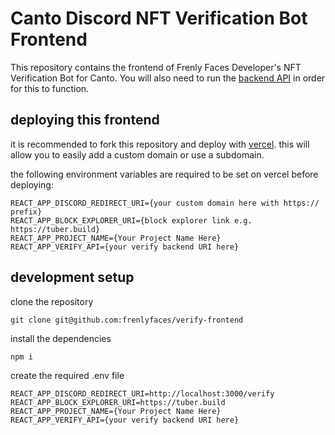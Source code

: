 # Canto Discord NFT Verification Bot Frontend

This repository contains the frontend of Frenly Faces Developer's NFT Verification Bot for Canto. You will also need to run the [backend API](https://github.com/frenlyfaces/verify-backend) in order for this to function.

## deploying this frontend

it is recommended to fork this repository and deploy with [vercel](https://vercel.com). this will allow you to easily add a custom domain or use a subdomain.

the following environment variables are required to be set on vercel before deploying:

```
REACT_APP_DISCORD_REDIRECT_URI={your custom domain here with https:// prefix}
REACT_APP_BLOCK_EXPLORER_URI={block explorer link e.g. https://tuber.build}
REACT_APP_PROJECT_NAME={Your Project Name Here}
REACT_APP_VERIFY_API={your verify backend URI here}
```

## development setup

clone the repository

```
git clone git@github.com:frenlyfaces/verify-frontend
```

install the dependencies

```
npm i
```

create the required .env file

```
REACT_APP_DISCORD_REDIRECT_URI=http://localhost:3000/verify
REACT_APP_BLOCK_EXPLORER_URI=https://tuber.build
REACT_APP_PROJECT_NAME={Your Project Name Here}
REACT_APP_VERIFY_API={your verify backend URI here}
```
